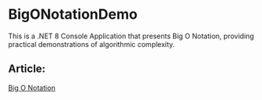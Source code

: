 # BigONotationDemo
This is a .NET 8 Console Application that presents Big O Notation, providing practical demonstrations of algorithmic complexity.

## Article:
[Big O Notation](https://henriquesd.medium.com/big-o-notation-7138a3e52786)
